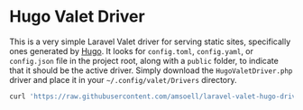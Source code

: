 # Hugo Valet Driver

This is a very simple Laravel Valet driver for serving static sites, specifically ones generated by [Hugo](https://github.com/gohugoio/hugo). It looks for `config.toml`, `config.yaml`, or `config.json` file in the project root, along with a `public` folder, to indicate that it should be the active driver. Simply download the `HugoValetDriver.php` driver and place it in your `~/.config/valet/Drivers` directory.

```bash
curl 'https://raw.githubusercontent.com/amsoell/laravel-valet-hugo-driver/master/HugoValetDriver.php' > ~/.config/valet/Drivers/HugoValetDriver.php
```
